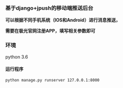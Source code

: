 ### 基于django+jpush的移动端推送后台

**可以根据不同手机系统（IOS和Android）进行消息推送，**

**需要在极光官网注册APP，填写相关参数即可**

### 环境 ###

python 3.6

#### 运行程序

`python manage.py runserver 127.0.0.1:8000`

